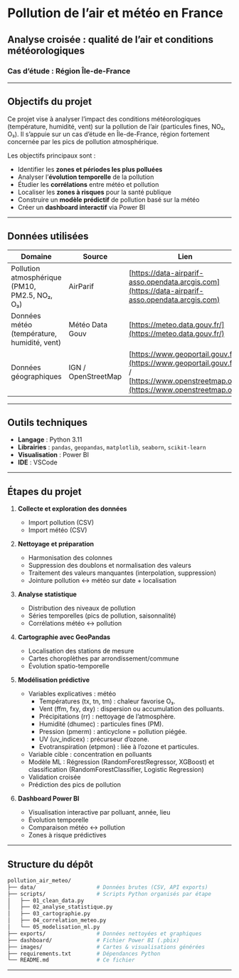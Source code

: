 # Pollution de l’air et météo en France

## Analyse croisée : qualité de l’air et conditions météorologiques

### Cas d’étude : Région Île-de-France

---

## Objectifs du projet

Ce projet vise à analyser l’impact des conditions météorologiques (température, humidité, vent) sur la pollution de l’air (particules fines, NO₂, O₃).
Il s’appuie sur un cas d’étude en Île-de-France, région fortement concernée par les pics de pollution atmosphérique.

Les objectifs principaux sont :

* Identifier les **zones et périodes les plus polluées**
* Analyser l’**évolution temporelle** de la pollution
* Étudier les **corrélations** entre météo et pollution
* Localiser les **zones à risques** pour la santé publique
* Construire un **modèle prédictif** de pollution basé sur la météo
* Créer un **dashboard interactif** via Power BI

---

## Données utilisées

| Domaine                                     | Source                            | Lien                                                                                                                              |
| ------------------------------------------- | --------------------------------- | --------------------------------------------------------------------------------------------------------------------------------- |
| Pollution atmosphérique (PM10, PM2.5, NO₂, O₃)     | AirParif                          |[https://data-airparif-asso.opendata.arcgis.com](https://data-airparif-asso.opendata.arcgis.com) |
| Données météo (température, humidité, vent) | Météo Data Gouv                   | [https://meteo.data.gouv.fr/](https://meteo.data.gouv.fr/)                                                                  |
| Données géographiques                       | IGN / OpenStreetMap               | [https://www.geoportail.gouv.fr](https://www.geoportail.gouv.fr) / [https://www.openstreetmap.org](https://www.openstreetmap.org) |

---

## Outils techniques

* **Langage** : Python 3.11
* **Librairies** : `pandas`, `geopandas`, `matplotlib`, `seaborn`, `scikit-learn`
* **Visualisation** : Power BI
* **IDE** : VSCode

---

## Étapes du projet

1. **Collecte et exploration des données**

   * Import pollution (CSV)
   * Import météo (CSV)

2. **Nettoyage et préparation**

   * Harmonisation des colonnes
   * Suppression des doublons et normalisation des valeurs
   * Traitement des valeurs manquantes (interpolation, suppression)
   * Jointure pollution ↔ météo sur date + localisation

3. **Analyse statistique**

   * Distribution des niveaux de pollution
   * Séries temporelles (pics de pollution, saisonnalité)
   * Corrélations météo ↔ pollution

4. **Cartographie avec GeoPandas**

   * Localisation des stations de mesure
   * Cartes choroplèthes par arrondissement/commune
   * Évolution spatio-temporelle

5. **Modélisation prédictive**

   * Variables explicatives : météo
        - Températures (tx, tn, tm) : chaleur favorise O₃.
        - Vent (ffm, fxy, dxy) : dispersion ou accumulation des polluants.
        - Précipitations (rr) : nettoyage de l’atmosphère.
        - Humidité (dhumec) : particules fines (PM).
        - Pression (pmerm) : anticyclone = pollution piégée.
        - UV (uv_indicex) : précurseur d’ozone.
        - Evotranspiration (etpmon) : liée à l’ozone et particules.
   * Variable cible : concentration en polluants
   * Modèle ML : Régression (RandomForestRegressor, XGBoost) et classification (RandomForestClassifier, Logistic Regression)
   * Validation croisée
   * Prédiction des pics de pollution

6. **Dashboard Power BI**

   * Visualisation interactive par polluant, année, lieu
   * Évolution temporelle
   * Comparaison météo ↔ pollution
   * Zones à risque prédictives

---

## Structure du dépôt

```bash
pollution_air_meteo/
├── data/                   # Données brutes (CSV, API exports)
├── scripts/                # Scripts Python organisés par étape
│   ├── 01_clean_data.py
│   ├── 02_analyse_statistique.py
│   ├── 03_cartographie.py
│   ├── 04_correlation_meteo.py
│   └── 05_modelisation_ml.py
├── exports/                # Données nettoyées et graphiques
├── dashboard/              # Fichier Power BI (.pbix)
├── images/                 # Cartes & visualisations générées
├── requirements.txt        # Dépendances Python
└── README.md               # Ce fichier
```

---
